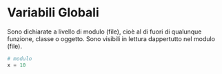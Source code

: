 # Variabili Globali

Sono dichiarate a livello di modulo (file), cioè al di fuori di qualunque funzione, classe o oggetto. Sono visibili in lettura dappertutto nel modulo (file).

```python
# modulo
x = 10
```